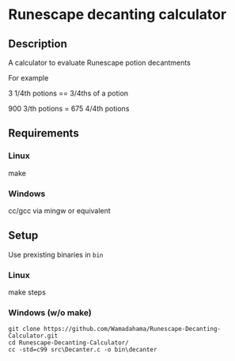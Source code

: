 # Runescape decanting calculator

## Description
A calculator to evaluate Runescape potion decantments

For example

3 1/4th potions == 3/4ths of a potion

900 3/th potions = 675 4/4th potions  

## Requirements

### Linux
make

### Windows
cc/gcc via mingw or equivalent

## Setup
Use prexisting binaries in ```bin ```
### Linux
make steps
### Windows (w/o make)
```
git clone https://github.com/Wamadahama/Runescape-Decanting-Calculator.git
cd Runescape-Decanting-Calculator/
cc -std=c99 src\Decanter.c -o bin\decanter  
```
